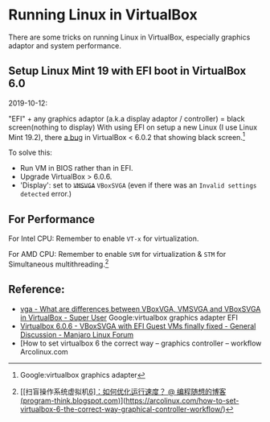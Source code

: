 # Running Linux in VirtualBox

There are some tricks on running Linux in VirtualBox, especially graphics adaptor and system performance.



## Setup Linux Mint 19 with EFI boot in VirtualBox 6.0

2019-10-12:

"EFI" + any graphics adaptor (a.k.a display adaptor / controller) = black screen(nothing to display)
With using EFI on setup a new Linux (I use Linux Mint 19.2), there [a bug](https://bugs.archlinux.org/task/61184) in VirtualBox < 6.0.2 that showing black screen.[^1]

To solve this:

* Run VM in BIOS rather than in EFI.
* Upgrade VirtualBox > 6.0.6.
* 'Display': set to ~~`VMSVGA`~~ `VBoxSVGA` (even if there was an `Invalid settings detected` error.)



## For Performance

For Intel CPU: Remember to enable `VT-x` for virtualization.

For AMD CPU: Remember to enable `SVM` for virtualization & `STM` for Simultaneous multithreading.[^2]

## Reference: 

[^1]: Google:virtualbox graphics adapter
* [vga - What are differences between VBoxVGA, VMSVGA and VBoxSVGA in VirtualBox  - Super User](https://superuser.com/questions/1403123/what-are-differences-between-vboxvga-vmsvga-and-vboxsvga-in-virtualbox)
  Google:virtualbox graphics adapter EFI
* [Virtualbox 6.0.6 - VBoxSVGA with EFI Guest VMs finally fixed - General Discussion - Manjaro Linux Forum](https://forum.manjaro.org/t/virtualbox-6-0-6-vboxsvga-with-efi-guest-vms-finally-fixed/85477)
* [How to set virtualbox 6 the correct way – graphics controller – workflow   Arcolinux.com

[^2]: [[扫盲操作系统虚拟机[6\]：如何优化运行速度？ @ 编程随想的博客 (program-think.blogspot.com)](https://program-think.blogspot.com/2014/09/system-vm-6.html)](https://arcolinux.com/how-to-set-virtualbox-6-the-correct-way-graphical-controller-workflow/)